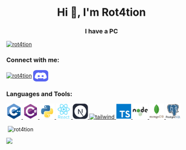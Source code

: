 <h1 align="center">Hi 👋, I'm Rot4tion</h1>
<h3 align="center">I have a PC</h3>

<p align="left"> <a href="https://github.com/ryo-ma/github-profile-trophy"><img src="https://github-profile-trophy.vercel.app/?username=rot4tion&no-bg=true&theme=onedark&no-frame=true&rank=SECRET,SSS,SS,S,AAA,AA,A,B" alt="rot4tion" /></a> </p>

<h3 align="left">Connect with me:</h3>
<p align="left">
<a href="https://fb.com/rot4tion" target="blank"><img align="center" src="https://raw.githubusercontent.com/rahuldkjain/github-profile-readme-generator/master/src/images/icons/Social/facebook.svg" alt="rot4tion" height="30" width="40" /></a>
<a href="https://discord.gg/eFHy635rCn" target="blank"><img align="center" src="https://raw.githubusercontent.com/tandpfun/skill-icons/refs/heads/main/icons/Discord.svg" alt="eFHy635rCn" height="30" width="40" /></a>
</p>

<h3 align="left">Languages and Tools:</h3>
<p align="left">
  <a href="https://www.w3schools.com/cpp/" target="_blank" rel="noreferrer"> <img src="https://raw.githubusercontent.com/devicons/devicon/master/icons/cplusplus/cplusplus-original.svg" alt="cplusplus" width="40" height="40"/> </a>
  <a href="https://www.w3schools.com/cs/" target="_blank" rel="noreferrer"> <img src="https://raw.githubusercontent.com/devicons/devicon/master/icons/csharp/csharp-original.svg" alt="csharp" width="40" height="40"/> </a>
  <a href="https://www.python.org" target="_blank" rel="noreferrer"> <img src="https://raw.githubusercontent.com/devicons/devicon/master/icons/python/python-original.svg" alt="python" width="40" height="40"/> </a>
  <a href="https://reactjs.org/" target="_blank" rel="noreferrer"> <img src="https://raw.githubusercontent.com/devicons/devicon/master/icons/react/react-original-wordmark.svg" alt="react" width="40" height="40"/> </a>
  <a href="https://nextjs.org/" target="_blank" rel="noreferrer"> <img src="https://raw.githubusercontent.com/tandpfun/skill-icons/refs/heads/main/icons/NextJS-Dark.svg" alt="nextjs" width="40" height="40"/> </a>
  <a href="https://tailwindcss.com/" target="_blank" rel="noreferrer"> <img src="https://www.vectorlogo.zone/logos/tailwindcss/tailwindcss-icon.svg" alt="tailwind" width="40" height="40"/> </a>
  <a href="https://www.typescriptlang.org/" target="_blank" rel="noreferrer"> <img src="https://raw.githubusercontent.com/devicons/devicon/master/icons/typescript/typescript-original.svg" alt="typescript" width="40" height="40"/> </a>
  <a href="https://nodejs.org" target="_blank" rel="noreferrer"> <img src="https://raw.githubusercontent.com/devicons/devicon/master/icons/nodejs/nodejs-original-wordmark.svg" alt="nodejs" width="40" height="40"/> </a>
  <a href="https://www.mongodb.com/" target="_blank" rel="noreferrer"> <img src="https://raw.githubusercontent.com/devicons/devicon/master/icons/mongodb/mongodb-original-wordmark.svg" alt="mongodb" width="40" height="40"/> </a>
  <a href="https://www.postgresql.org" target="_blank" rel="noreferrer"> <img src="https://raw.githubusercontent.com/devicons/devicon/master/icons/postgresql/postgresql-original-wordmark.svg" alt="postgresql" width="40" height="40"/> </a>
</p>

<p>&nbsp;<img align="center" src="https://github-readme-stats-zeta-smoky-84.vercel.app/api/top-langs?username=rot4tion&show_icons=true&locale=en&theme=transparent&hide_border=true" alt="rot4tion" /></p>
<picture>
    <source media="(prefers-color-scheme: dark)" srcset="https://github-readme-streak-stats-smoky-two.vercel.app/?user=rot4tion&theme=dark&hide_border=true&background=0%2C00000000%2C00000000" />
    <img src="https://github-readme-streak-stats-smoky-two.vercel.app/?user=rot4tion&theme=default&hide_border=true&background=0%2C00000000%2C00000000" />
</picture>
